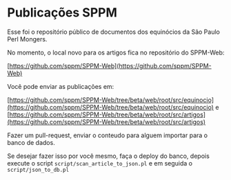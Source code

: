 Publicações SPPM
================

Esse foi o repositório público de documentos dos equinócios da São Paulo Perl Mongers.

No momento, o local novo para os artigos fica no repositório do SPPM-Web:

[https://github.com/sppm/SPPM-Web](https://github.com/sppm/SPPM-Web)

Você pode enviar as publicações em:

[https://github.com/sppm/SPPM-Web/tree/beta/web/root/src/equinocio](https://github.com/sppm/SPPM-Web/tree/beta/web/root/src/equinocio)
e
[https://github.com/sppm/SPPM-Web/tree/beta/web/root/src/artigos](https://github.com/sppm/SPPM-Web/tree/beta/web/root/src/artigos)

Fazer um pull-request, enviar o conteudo para alguem importar para o banco de dados.

Se desejar fazer isso por você mesmo, faça o deploy do banco, depois execute o script `script/scan_article_to_json.pl` e em seguida o `script/json_to_db.pl`

